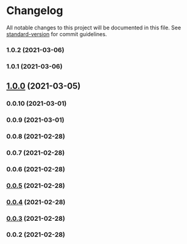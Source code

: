 # Changelog

All notable changes to this project will be documented in this file. See [standard-version](https://github.com/conventional-changelog/standard-version) for commit guidelines.

### 1.0.2 (2021-03-06)

### 1.0.1 (2021-03-06)

## [1.0.0](https://github.com/shazi7804/cdktf-aws-secure-constructs/compare/v0.0.3...v1.0.0) (2021-03-05)

### 0.0.10 (2021-03-01)

### 0.0.9 (2021-03-01)

### 0.0.8 (2021-02-28)

### 0.0.7 (2021-02-28)

### 0.0.6 (2021-02-28)

### [0.0.5](https://github.com/shazi7804/cdktf-aws-secure-constructs/compare/v0.0.4...v0.0.5) (2021-02-28)

### [0.0.4](https://github.com/shazi7804/cdktf-aws-secure-constructs/compare/v0.0.3...v0.0.4) (2021-02-28)

### [0.0.3](https://github.com/shazi7804/cdktf-aws-secure-constructs/compare/v0.0.2...v0.0.3) (2021-02-28)

### 0.0.2 (2021-02-28)

